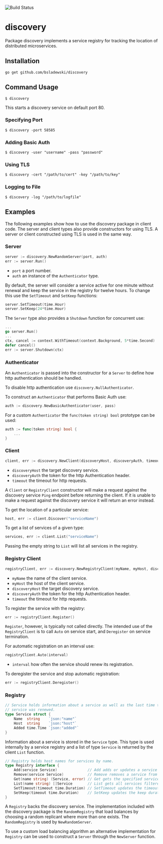 ![Build Status](https://travis-ci.org/bsladewski/discovery.svg?branch=master)

# discovery

Package discovery implements a service registry for tracking the location of
distributed microservices.

## Installation

`go get github.com/bsladewski/discovery`

## Command Usage

`$ discovery`

This starts a discovery service on default port 80.

### Specifying Port

`$ discovery -port 58585`

### Adding Basic Auth

`$ discovery -user "username" -pass "password"`

### Using TLS

`$ discovery -cert "/path/to/cert" -key "/path/to/key"`

### Logging to File

`$ discovery -log "/path/to/logfile"`

## Examples

The following examples show how to use the discovery package in client code.
The server and client types also provide constructors for using TLS. A server
or client constructed using TLS is used in the same way.

### Server

```go
server := discovery.NewRandomServer(port, auth)
err := server.Run()
```

- `port` a port number.
- `auth` an instance of the `Authenticator` type.

By default, the server will consider a service active for one minute without
renewal and keep the service in the registry for twelve hours. To change this
use the `SetTimeout` and `SetKeep` functions:

```go
server.SetTimeout(time.Hour)
server.SetKeep(24*time.Hour)
```

The `Server` type also provides a `Shutdown` function for concurrent use:

```go
...
go server.Run()
...
ctx, cancel := context.WithTimeout(context.Background, 5*time.Second)
defer cancel()
err := server.Shutdown(ctx)
```

### Authenticator

An `Authenticator` is passed into the constructor for a `Server` to define how
http authentication should be handled.

To disable http authentication use `discovery.NullAuthenticator`.

To construct an `Authenticator` that performs Basic Auth use:

```go
auth := discovery.NewBasicAuthenticator(user, pass)
```

For a custom `Authenticator` the `func(token string) bool` prototype can be used:

```go
auth := func(token string) bool {
    ...
}
```

### Client

```go
client, err := discovery.NewClient(discoveryHost, discoveryAuth, timeout)
```

- `discoveryHost` the target discovery service.
- `discoveryAuth` the token for the http Authentication header.
- `timeout` the timeout for http requests.

A `Client` or `RegistryClient` constructor will make a request against the
discovery service `Ping` endpoint before returning the client. If it is unable
to make a request against the discovery service it will return an error instead.

To get the location of a particular service:

```go
host, err := client.Discover("serviceName")
```

To get a list of services of a given type:

```go
services, err := client.List("serviceName")
```

Passing the empty string to `List` will list all services in the registry.

### Registry Client

```go
registryClient, err := discovery.NewRegistryClient(myName, myHost, discoveryHost, discoveryAuth, timeout)
```

- `myName` the name of the client service.
- `myHost` the host of the client service.
- `discoveryHost` the target discovery service.
- `discoveryAuth` the token for the http Authentication header.
- `timeout` the timeout for http requests.

To register the service with the registry:

```go
err := registryClient.Register()
```

`Register`, however, is typically not called directly. The intended use of the
`RegistryClient` is to call `Auto` on service start, and `Deregister` on service
termination.

For automatic registration on an interval use:

```go
registryClient.Auto(interval)
```

- `interval` how often the service should renew its registration.

To deregister the service and stop automatic registration:

```go
err := registryClient.Deregister()
```

### Registry

```go
// Service holds information about a service as well as the last time the
// service was renewed.
type Service struct {
	Name  string    `json:"name"`
	Host  string    `json:"host"`
	Added time.Time `json:"added"`
}
```

Information about a service is stored in the `Service` type. This type is used
internally by a service registry and a list of type `Service` is returned by the
client `List` function.

```go
// Registry holds host names for services by name.
type Registry interface {
	Add(service Service)              // Add adds or updates a service to this registry.
	Remove(service Service)           // Remove removes a service from this registry.
	Get(name string) (Service, error) // Get gets the specified service.
	List(name string) []Service       // List gets all services filtered by name.
	SetTimeout(timeout time.Duration) // SetTimeout updates the timeout duration.
	SetKeep(timeout time.Duration)    // SetKeep updates the keep duration.
}
```

A `Registry` backs the discovery service. The implementation included with the
discovery package is the `RandomRegistry` that load balances by choosing a
random replicant where more than one exists. The `RandomRegistry` is used by
`NewRandomServer`.

To use a custom load balancing algorithm an alternative implementation for
`Registry` can be used to construct a `Server` through the `NewServer` function.
